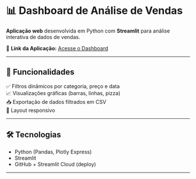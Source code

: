 # 📊 Dashboard de Análise de Vendas  

**Aplicação web** desenvolvida em Python com **Streamlit** para análise interativa de dados de vendas.  

🔗 **Link da Aplicação:** [Acesse o Dashboard](https://davimegda-projeto-dashboard-com-streamlit-app-kr8c9i.streamlit.app/)  

---

## 🚀 Funcionalidades  
✅ Filtros dinâmicos por categoria, preço e data  
📈 Visualizações gráficas (barras, linhas, pizza)  
📥 Exportação de dados filtrados em CSV  
🔄 Layout responsivo  

---

## 🛠️ Tecnologias  
- Python (Pandas, Plotly Express)  
- Streamlit  
- GitHub + Streamlit Cloud (deploy)  

---
